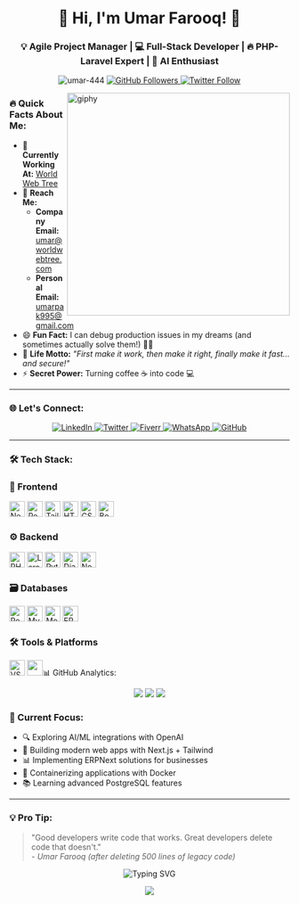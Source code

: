 <h1 align="center">🚀 Hi, I'm Umar Farooq! 👋</h1>
<h3 align="center">💡 Agile Project Manager | 💻 Full-Stack Developer | 🔥 PHP-Laravel Expert | 🧠 AI Enthusiast</h3>

<p align="center">
  <img src="https://komarev.com/ghpvc/?username=umar-444&label=Profile%20views&color=0e75b6&style=flat" alt="umar-444" />  
  <a href="https://github.com/Umar-444?tab=followers">
    <img src="https://img.shields.io/github/followers/Umar-444?label=Follow&style=social&color=blue" alt="GitHub Followers">
  </a>
  <a href="https://twitter.com/umar_444__">
    <img src="https://img.shields.io/twitter/follow/umar_444__?style=social" alt="Twitter Follow">
  </a>
</p>

<img align="right" alt="giphy" width='400' src="https://miro.medium.com/max/1360/0*7Q3yvSIv_t0ioJ-Z.gif">

### 🔥 Quick Facts About Me:
- 🏢 **Currently Working At:** [World Web Tree](https://worldwebtree.com)
- 📧 **Reach Me:** 
  - **Company Email:** [umar@worldwebtree.com](mailto:umar@worldwebtree.com)
  - **Personal Email:** [umarpak995@gmail.com](mailto:umarpak995@gmail.com)
- 😄 **Fun Fact:** I can debug production issues in my dreams (and sometimes actually solve them!) 💭🐛
- 🎯 **Life Motto:** *"First make it work, then make it right, finally make it fast... and secure!"*
- ⚡ **Secret Power:** Turning coffee ☕ into code 💻

---

### 🌐 Let's Connect:
<p align="center">
  <a href="https://linkedin.com/in/umar444" target="_blank">
    <img src="https://img.shields.io/badge/-LinkedIn-0A66C2?style=for-the-badge&logo=linkedin&logoColor=white" alt="LinkedIn"/>
  </a>
  <a href="https://twitter.com/umar_444__" target="_blank">
    <img src="https://img.shields.io/badge/-Twitter-1DA1F2?style=for-the-badge&logo=twitter&logoColor=white" alt="Twitter"/>
  </a>
  <a href="https://www.fiverr.com/worldwebtree" target="_blank">
    <img src="https://img.shields.io/badge/-Fiverr-1DBF73?style=for-the-badge&logo=fiverr&logoColor=white" alt="Fiverr"/>
  </a>
  <a href="https://wa.me/+966594576805" target="_blank">
    <img src="https://img.shields.io/badge/-WhatsApp-25D366?style=for-the-badge&logo=whatsapp&logoColor=white" alt="WhatsApp"/>
  </a>
  <a href="https://github.com/Umar-444" target="_blank">
    <img src="https://img.shields.io/badge/-GitHub-181717?style=for-the-badge&logo=github&logoColor=white" alt="GitHub"/>
  </a>
</p>

---

### 🛠️ Tech Stack:

### 🌈 Frontend
<p align="left">
  <img src="https://img.shields.io/badge/Next.js-000000?logo=nextdotjs&logoColor=white&style=for-the-badge" height="28" alt="Next.js"/>
  <img src="https://img.shields.io/badge/React-61DAFB?logo=react&logoColor=black&style=for-the-badge" height="28" alt="React"/>
  <img src="https://img.shields.io/badge/Tailwind-38B2AC?logo=tailwind-css&logoColor=white&style=for-the-badge" height="28" alt="Tailwind"/>
  <img src="https://img.shields.io/badge/HTML5-E34F26?logo=html5&logoColor=white&style=for-the-badge" height="28" alt="HTML5"/>
  <img src="https://img.shields.io/badge/CSS3-1572B6?logo=css3&logoColor=white&style=for-the-badge" height="28" alt="CSS3"/>
  <img src="https://img.shields.io/badge/Bootstrap-7952B3?logo=bootstrap&logoColor=white&style=for-the-badge" height="28" alt="Bootstrap"/>
</p>

### ⚙️ Backend
<p align="left">
  <img src="https://img.shields.io/badge/PHP-777BB4?logo=php&logoColor=white&style=for-the-badge" height="28" alt="PHP"/>
  <img src="https://img.shields.io/badge/Laravel-FF2D20?logo=laravel&logoColor=white&style=for-the-badge" height="28" alt="Laravel"/>
  <img src="https://img.shields.io/badge/Python-3776AB?logo=python&logoColor=white&style=for-the-badge" height="28" alt="Python"/>
  <img src="https://img.shields.io/badge/Django-092E20?logo=django&logoColor=white&style=for-the-badge" height="28" alt="Django"/>
  <img src="https://img.shields.io/badge/Node.js-339933?logo=nodedotjs&logoColor=white&style=for-the-badge" height="28" alt="Node.js"/>
</p>

### 🗃️ Databases
<p align="left">
  <img src="https://img.shields.io/badge/PostgreSQL-4169E1?logo=postgresql&logoColor=white&style=for-the-badge" height="28" alt="PostgreSQL"/>
  <img src="https://img.shields.io/badge/MySQL-4479A1?logo=mysql&logoColor=white&style=for-the-badge" height="28" alt="MySQL"/>
  <img src="https://img.shields.io/badge/MongoDB-47A248?logo=mongodb&logoColor=white&style=for-the-badge" height="28" alt="MongoDB"/>
  <img src="https://img.shields.io/badge/ERPNext-7575FF?logo=erpnext&logoColor=white&style=for-the-badge" height="28" alt="ERPNext"/>
</p>

### 🛠️ Tools & Platforms
<p align="left">
  <img src="https://img.shields.io/badge/VS_Code-007ACC?logo=visual-studio-code&logoColor=white&style=for-the-badge" height="28" alt="VS Code"/>
  <img src="https://img.shields.io/badge/Git-F05032?logo=git&logoColor=white&style=for-the-badge" height="28" alt
---

### 📊 GitHub Analytics:
<div align="center">
  <img src="https://github-readme-stats.vercel.app/api?username=Umar-444&show_icons=true&count_private=true&theme=radical&hide_border=true&bg_color=0D1117&title_color=58A6FF&icon_color=58A6FF&text_color=8B949E">
  <img src="https://github-readme-stats.vercel.app/api/top-langs/?username=Umar-444&layout=compact&theme=radical&hide_border=true&bg_color=0D1117&title_color=58A6FF&text_color=8B949E">
 <img src="https://streak-stats.demolab.com/?user=Umar-444&theme=radical&hide_border=true&background=0D1117&fire=58A6FF&currStreakNum=58A6FF&sideLabels=58A6FF&dates=8B949E&ring=58A6FF&stroke=8B949E&currStreakLabel=8B949E">
</div>

### 🎯 Current Focus:
- 🔍 Exploring AI/ML integrations with OpenAI
- 🚀 Building modern web apps with Next.js + Tailwind
- 📊 Implementing ERPNext solutions for businesses
- 🐋 Containerizing applications with Docker
- 📚 Learning advanced PostgreSQL features

---

### 💡 Pro Tip:
> "Good developers write code that works. Great developers delete code that doesn't."  
> *- Umar Farooq (after deleting 500 lines of legacy code)*

<p align="center">
  <img src="https://readme-typing-svg.herokuapp.com?font=Fira+Code&pause=1000&color=58A6FF&width=435&lines=Thanks+for+visiting!+✌️;Let's+build+something+amazing+together!;Keep+coding%2C+keep+innovating!;Turning+ideas+into+reality+since+2015" alt="Typing SVG" />
</p>

<div align="center">
  <img src="https://capsule-render.vercel.app/api?type=waving&color=gradient&height=60&section=footer&width=100%"/>
</div>
